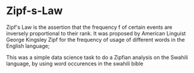 # Zipf-s-Law
Zipf's Law is the assertion that the frequency f of certain events are inversely proportional to their rank. It was proposed by American Linguist George Kingsley Zipf for the frequency of usage of different words in the English language;

This was a simple data science task to do a Zipfian analysis on the Swahili language, by using word occurences in the swahili bible
